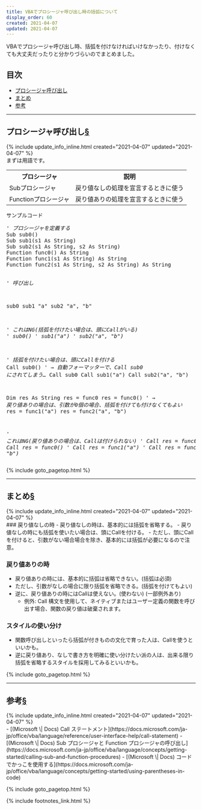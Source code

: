 ```yaml
---
title: VBAでプロシージャ呼び出し時の括弧について
display_order: 60
created: 2021-04-07
updated: 2021-04-07
---
```

VBAでプロシージャ呼び出し時、括弧を付けなければいけなかったり、付けなくても大丈夫だったりと分かりづらいのでまとめました。

## <a name="index">目次</a>

<ul id="index_ul">
<li><a href="#procedure-calls">プロシージャ呼び出し</a></li>
<li><a href="#summary">まとめ</a></li>
<li><a href="#reference">参考</a></li>
</ul>

* * *
## <a name="procedure-calls">プロシージャ呼び出し</a><a href="#procedure-calls">§</a>
<div class="chapter-updated">{% include update_info_inline.html created="2021-04-07" updated="2021-04-07" %}</div>
まずは用語です。

<table class="normal">
	<tr>
		<th markdown="span">プロシージャ</th>
		<th markdown="span">説明</th>
	</tr>
	<tr>
		<td markdown="span">Subプロシージャ</td>
		<td markdown="span">戻り値なしの処理を宣言するときに使う</td>
	</tr>
	<tr>
		<td markdown="span">Functionプロシージャ</td>
		<td markdown="span">戻り値ありの処理を宣言するときに使う</td>
	</tr>
</table>

<div class="code-box">
<div class="title">サンプルコード</div>
<pre>
<em class="comment">' プロシージャを定義する</em>
Sub sub0()
Sub sub1(s1 As String)
Sub sub2(s1 As String, s2 As String)
Function func0() As String
Function func1(s1 As String) As String
Function func2(s1 As String, s2 As String) As String

<em class="comment">' 呼び出し</em>

sub0
sub1 "a"
sub2 "a", "b"

<em class="comment">' これはNG(括弧を付けたい場合は、頭にCallがいる)
' sub0()
' sub1("a")
' sub2("a", "b")</em>

<em class="comment">' 括弧を付けたい場合は、頭にCallを付ける</em>
Call sub0() <em class="comment">' → 自動フォーマッターで、Call sub0 にされてしまう…</em>
Call sub0
Call sub1("a")
Call sub2("a", "b")

Dim res As String
res = func0
res = func0() <em class="comment">' → 戻り値ありの場合は、引数が0個の場合、括弧を付けても付けなくてもよい</em>
res = func1("a")
res = func2("a", "b")

<em class="comment">' これはNG(戻り値ありの場合は、Callは付けられない)
' Call res = func0
' Call res = func0()
' Call res = func1("a")
' Call res = func2("a", "b")</em>
</pre>
</div>

{% include goto_pagetop.html %}

* * *
## <a name="summary">まとめ</a><a href="#summary">§</a>
<div class="chapter-updated">{% include update_info_inline.html created="2021-04-07" updated="2021-04-07" %}</div>
### 戻り値なしの時
- 戻り値なしの時は、基本的には括弧を省略する。
- 戻り値なしの時にも括弧を使いたい場合は、頭にCallを付ける。
- ただし、頭にCallを付けると、引数がない場合場合を除き、基本的には括弧が必要になるので注意。

### 戻り値ありの時
- 戻り値ありの時には、基本的に括弧は省略できない。(括弧は必須)
- ただし、引数がなしの場合に限り括弧を省略できる。(括弧を付けてもよい)
- 逆に、戻り値ありの時にはCallは使えない。(使わない) (一部例外あり)
  - 例外: Call 構文を使用して、ネイティブまたはユーザー定義の関数を呼び出す場合、関数の戻り値は破棄されます。

### スタイルの使い分け
- 関数呼び出しといったら括弧が付きものの文化で育った人は、Callを使うといいかも。
- 逆に戻り値あり、なしで書き方を明確に使い分けたい派の人は、出来る限り括弧を省略するスタイルを採用してみるといいかも。

{% include goto_pagetop.html %}

* * *
## <a name="reference">参考</a><a href="#reference">§</a>
<div class="chapter-updated">{% include update_info_inline.html created="2021-04-07" updated="2021-04-07" %}</div>
- [(Microsoft \| Docs) Call ステートメント](https://docs.microsoft.com/ja-jp/office/vba/language/reference/user-interface-help/call-statement)
- [(Microsoft \| Docs) Sub プロシージャと Function プロシージャの呼び出し](https://docs.microsoft.com/ja-jp/office/vba/language/concepts/getting-started/calling-sub-and-function-procedures)
- [(Microsoft \| Docs) コードでかっこを使用する](https://docs.microsoft.com/ja-jp/office/vba/language/concepts/getting-started/using-parentheses-in-code)

{% include goto_pagetop.html %}

{% include footnotes_link.html %}
